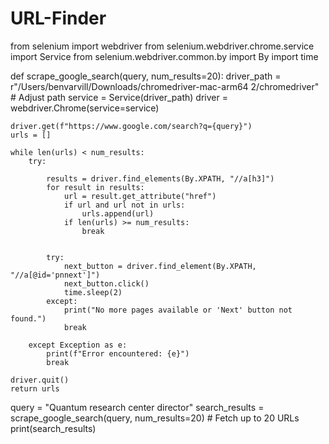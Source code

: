# URL-Finder
from selenium import webdriver
from selenium.webdriver.chrome.service import Service
from selenium.webdriver.common.by import By
import time

def scrape_google_search(query, num_results=20):
    driver_path = r"/Users/benvarvill/Downloads/chromedriver-mac-arm64 2/chromedriver"  # Adjust path
    service = Service(driver_path)
    driver = webdriver.Chrome(service=service)
    
    driver.get(f"https://www.google.com/search?q={query}")
    urls = []
    
    while len(urls) < num_results:
        try:
           
            results = driver.find_elements(By.XPATH, "//a[h3]")  
            for result in results:
                url = result.get_attribute("href")
                if url and url not in urls:  
                    urls.append(url)
                if len(urls) >= num_results:
                    break
            
            
            try:
                next_button = driver.find_element(By.XPATH, "//a[@id='pnnext']")
                next_button.click()
                time.sleep(2)  
            except:
                print("No more pages available or 'Next' button not found.")
                break  

        except Exception as e:
            print(f"Error encountered: {e}")
            break  

    driver.quit()
    return urls

query = "Quantum research center director"
search_results = scrape_google_search(query, num_results=20)  # Fetch up to 20 URLs
print(search_results)
